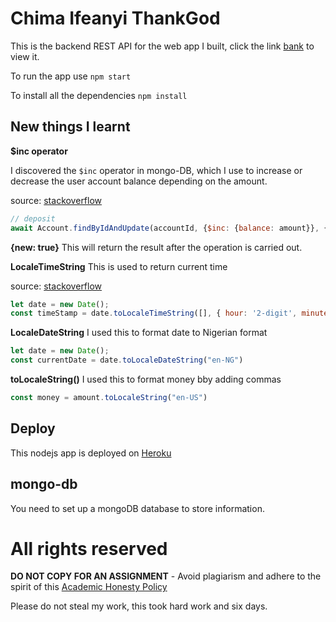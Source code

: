 # Chima Ifeanyi ThankGod

This is the backend REST API for the web app I built, click the link [bank](https://ifeanyi-bank.netlify.app) to view it.

To run the app use `npm start`

To install all the dependencies `npm install`

## New things I learnt

**$inc operator**

I discovered the `$inc` operator in mongo-DB, which I use to increase or decrease the user account balance depending on the amount.

source: [stackoverflow](https://stackoverflow.com/questions/71207726/creating-a-bank-transaction-with-express-mongo-db)

```javascript
// deposit
await Account.findByIdAndUpdate(accountId, {$inc: {balance: amount}}, {new: true});
```

**{new: true}**
This will return the result after the operation is carried out.

**LocaleTimeString**
This is used to return current time 

source: [stackoverflow](https://stackoverflow.com/questions/10599148/how-do-i-get-the-current-time-only-in-javascript/62589925#62589925)

```javascript
let date = new Date();
const timeStamp = date.toLocaleTimeString([], { hour: '2-digit', minute: "2-digit" });
```

**LocaleDateString**
I used this to format date to Nigerian format

```javascript
let date = new Date();
const currentDate = date.toLocaleDateString("en-NG")
```


**toLocaleString()**
I used this to format money bby adding commas

```javascript
const money = amount.toLocaleString("en-US")
```

## Deploy

This nodejs app is deployed on [Heroku](https://ifeanyi-bank-backend.herokuapp.com) 

## mongo-db

You need to set up a mongoDB database to store information.

# All rights reserved

**DO NOT COPY FOR AN ASSIGNMENT** - Avoid plagiarism and adhere to the spirit of this [Academic Honesty Policy](https://www.freecodecamp.org/news/academic-honesty-policy/)

Please do not steal my work, this took hard work and six days. 